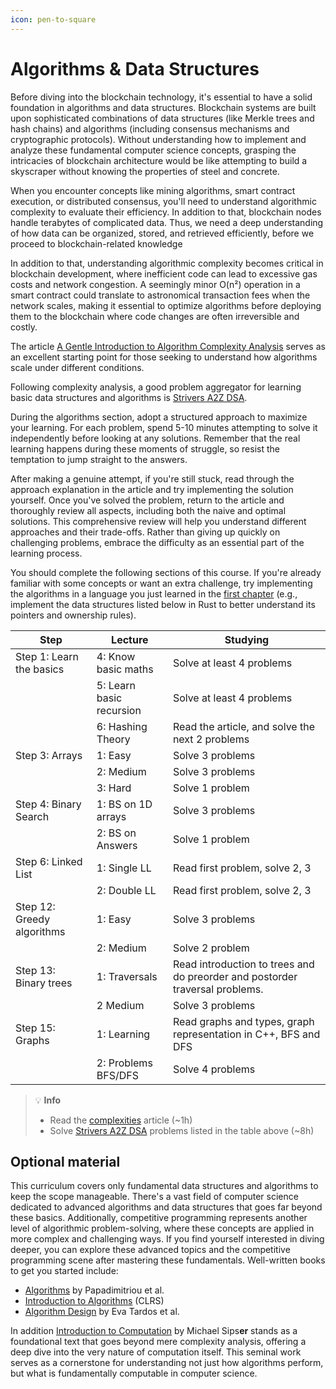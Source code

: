 ```yaml
---
icon: pen-to-square
---
```


# Algorithms & Data Structures

Before diving into the blockchain technology, it's essential to have a solid foundation in algorithms and data structures. Blockchain systems are built upon sophisticated combinations of data structures (like Merkle trees and hash chains) and algorithms (including consensus mechanisms and cryptographic protocols). Without understanding how to implement and analyze these fundamental computer science concepts, grasping the intricacies of blockchain architecture would be like attempting to build a skyscraper without knowing the properties of steel and concrete.

When you encounter concepts like mining algorithms, smart contract execution, or distributed consensus, you'll need to understand algorithmic complexity to evaluate their efficiency. In addition to that, blockchain nodes handle terabytes of complicated data. Thus, we need a deep understanding of how data can be organized, stored, and retrieved efficiently, before we proceed to blockchain-related knowledge

In addition to that, understanding algorithmic complexity becomes critical in blockchain development, where inefficient code can lead to excessive gas costs and network congestion. A seemingly minor O(n²) operation in a smart contract could translate to astronomical transaction fees when the network scales, making it essential to optimize algorithms before deploying them to the blockchain where code changes are often irreversible and costly.

The article [A Gentle Introduction to Algorithm Complexity Analysis](https://discrete.gr/complexity/) serves as an excellent starting point for those seeking to understand how algorithms scale under different conditions.

Following complexity analysis, a good problem aggregator for learning basic data structures and algorithms is [Strivers A2Z DSA](https://takeuforward.org/strivers-a2z-dsa-course/strivers-a2z-dsa-course-sheet-2).

During the algorithms section, adopt a structured approach to maximize your learning. For each problem, spend 5-10 minutes attempting to solve it independently before looking at any solutions. Remember that the real learning happens during these moments of struggle, so resist the temptation to jump straight to the answers.

After making a genuine attempt, if you're still stuck, read through the approach explanation in the article and try implementing the solution yourself. Once you've solved the problem, return to the article and thoroughly review all aspects, including both the naive and optimal solutions. This comprehensive review will help you understand different approaches and their trade-offs. Rather than giving up quickly on challenging problems, embrace the difficulty as an essential part of the learning process.

You should complete the following sections of this course. If you're already familiar with some concepts or want an extra challenge, try implementing the algorithms in a language you just learned in the [first chapter](/prerequisites/language-proficiency) (e.g., implement the data structures listed below in Rust to better understand its pointers and ownership rules).

| Step                       | Lecture                  | Studying                                                                     |
| -------------------------- | ------------------------ | ---------------------------------------------------------------------------- |
| Step 1: Learn the basics   | 4: Know basic maths      | Solve at least 4 problems                                                    |
|                            | 5: Learn basic recursion | Solve at least 4 problems                                                    |
|                            | 6: Hashing Theory        | Read the article, and solve the next 2 problems                              |
| Step 3: Arrays             | 1: Easy                  | Solve 3 problems                                                             |
|                            | 2: Medium                | Solve 3 problems                                                             |
|                            | 3: Hard                  | Solve 1 problem                                                              |
| Step 4: Binary Search      | 1: BS on 1D arrays       | Solve 3 problems                                                             |
|                            | 2: BS on Answers         | Solve 1 problem                                                              |
| Step 6: Linked List        | 1: Single LL             | Read first problem, solve 2, 3                                               |
|                            | 2: Double LL             | Read first problem, solve 2, 3                                               |
| Step 12: Greedy algorithms | 1: Easy                  | Solve 3 problems                                                             |
|                            | 2: Medium                | Solve 2 problem                                                              |
| Step 13: Binary trees      | 1: Traversals            | Read introduction to trees and do preorder and postorder traversal problems. |
|                            | 2 Medium                 | Solve 3 problems                                                             |
| Step 15: Graphs            | 1: Learning              | Read graphs and types, graph representation in C++, BFS and DFS              |
|                            | 2: Problems BFS/DFS      | Solve 4 problems                                                             |

> 💡 **Info**
> * Read the [complexities](https://discrete.gr/complexity/) article (\~1h)
> * Solve [Strivers A2Z DSA](https://takeuforward.org/strivers-a2z-dsa-course/strivers-a2z-dsa-course-sheet-2) problems listed in the table above (\~8h)

## Optional material

This curriculum covers only fundamental data structures and algorithms to keep the scope manageable. There's a vast field of computer science dedicated to advanced algorithms and data structures that goes far beyond these basics. Additionally, competitive programming represents another level of algorithmic problem-solving, where these concepts are applied in more complex and challenging ways. If you find yourself interested in diving deeper, you can explore these advanced topics and the competitive programming scene after mastering these fundamentals. Well-written books to get you started include:

* [Algorithms](http://algorithmics.lsi.upc.edu/docs/Dasgupta-Papadimitriou-Vazirani.pdf) by Papadimitriou et al.
* [Introduction to Algorithms](https://dl.ebooksworld.ir/books/Introduction.to.Algorithms.4th.Leiserson.Stein.Rivest.Cormen.MIT.Press.9780262046305.EBooksWorld.ir.pdf) (CLRS)
* [Algorithm Design](https://github.com/aforarup/interview/blob/master/Data%20Structures%20and%20Algorithm/Algorithm%20Books/Algorithm%20Design%20by%20Jon%20Kleinberg,%20Eva%20Tardos.pdf) by Eva Tardos et al.

In addition [Introduction to Computation](https://fuuu.be/polytech/INFOF408/Introduction-To-The-Theory-Of-Computation-Michael-Sipser.pdf) by Michael Sips**er** stands as a foundational text that goes beyond mere complexity analysis, offering a deep dive into the very nature of computation itself. This seminal work serves as a cornerstone for understanding not just how algorithms perform, but what is fundamentally computable in computer science.
